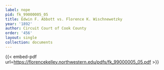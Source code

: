 ```yaml
---
label: nope
pid: fk_99000005_05
title: Edwin F. Abbott vs. Florence K. Wischnewetzky
year: '1892'
author: Circuit Court of Cook County
order: '456'
layout: single
collection: documents
---
```



{{< embed-pdf url=https://florencekelley.northwestern.edu/pdfs/fk_99000005_05.pdf >}}